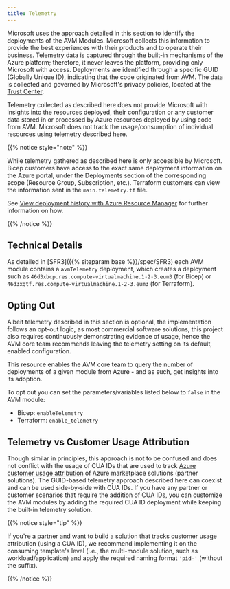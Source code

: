 ```yaml
---
title: Telemetry
---
```


Microsoft uses the approach detailed in this section to identify the deployments of the AVM Modules. Microsoft collects this information to provide the best experiences with their products and to operate their business. Telemetry data is captured through the built-in mechanisms of the Azure platform; therefore, it never leaves the platform, providing only Microsoft with access. Deployments are identified through a specific GUID (Globally Unique ID), indicating that the code originated from AVM. The data is collected and governed by Microsoft's privacy policies, located at the [Trust Center](https://www.microsoft.com/trust-center).

Telemetry collected as described here does not provide Microsoft with insights into the resources deployed, their configuration or any customer data stored in or processed by Azure resources deployed by using code from AVM. Microsoft does not track the usage/consumption of individual resources using telemetry described here.

{{% notice style="note" %}}

While telemetry gathered as described here is only accessible by Microsoft. Bicep customers have access to the exact same deployment information on the Azure portal, under the Deployments section of the corresponding scope (Resource Group, Subscription, etc.). Terraform customers can view the information sent in the `main.telemetry.tf` file.

See [View deployment history with Azure Resource Manager](https://learn.microsoft.com/en-us/azure/azure-resource-manager/templates/deployment-history?tabs=azure-portal) for further information on how.

{{% /notice %}}

## Technical Details

As detailed in [SFR3]({{% siteparam base %}}/spec/SFR3) each AVM module contains a `avmTelemetry` deployment, which creates a deployment such as `46d3xbcp.res.compute-virtualmachine.1-2-3.eum3` (for Bicep) or `46d3xgtf.res.compute-virtualmachine.1-2-3.eum3` (for Terraform).

## Opting Out

Albeit telemetry described in this section is optional, the implementation follows an opt-out logic, as most commercial software solutions, this project also requires continuously demonstrating evidence of usage, hence the AVM core team recommends leaving the telemetry setting on its default, enabled configuration.

This resource enables the AVM core team to query the number of deployments of a given module from Azure - and as such, get insights into its adoption.

To opt out you can set the parameters/variables listed below to `false` in the AVM module:

- Bicep: `enableTelemetry`
- Terraform: `enable_telemetry`

## Telemetry vs Customer Usage Attribution

Though similar in principles, this approach is not to be confused and does not conflict with the usage of CUA IDs that are used to track [Azure customer usage attribution](https://learn.microsoft.com/partner-center/marketplace/azure-partner-customer-usage-attribution) of Azure marketplace solutions (partner solutions). The GUID-based telemetry approach described here can coexist and can be used side-by-side with CUA IDs. If you have any partner or customer scenarios that require the addition of CUA IDs, you can customize the AVM modules by adding the required CUA ID deployment while keeping the built-in telemetry solution.

{{% notice style="tip" %}}

If you're a partner and want to build a solution that tracks customer usage attribution (using a CUA ID), we recommend implementing it on the consuming template's level (i.e., the multi-module solution, such as workload/application) and apply the required naming format `'pid-'` (without the suffix).

{{% /notice %}}
